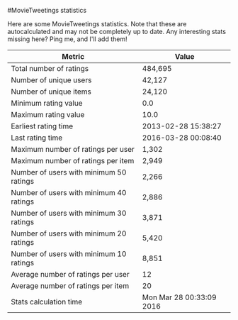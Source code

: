 #MovieTweetings statistics

Here are some MovieTweetings statistics. Note that these are autocalculated and may not be completely up to date. Any interesting stats missing here? Ping me, and I'll add them!

Metric | Value
--- | ---
Total number of ratings                 | 484,695
Number of unique users                  | 42,127
Number of unique items                  | 24,120
Minimum rating value                    | 0.0
Maximum rating value                    | 10.0
Earliest rating time                    | 2013-02-28 15:38:27
Last rating time                        | 2016-03-28 00:08:40
Maximum number of ratings per user      | 1,302
Maximum number of ratings per item      | 2,949
Number of users with minimum 50 ratings | 2,266
Number of users with minimum 40 ratings | 2,886
Number of users with minimum 30 ratings | 3,871
Number of users with minimum 20 ratings | 5,420
Number of users with minimum 10 ratings | 8,851
Average number of ratings per user      | 12
Average number of ratings per item      | 20
Stats calculation time                  | Mon Mar 28 00:33:09 2016

